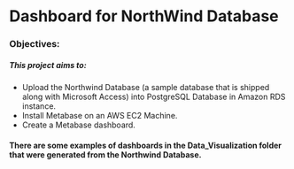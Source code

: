# Dashboard for NorthWind Database
### Objectives:
##### This project aims to:
* Upload the Northwind Database (a sample database that is shipped along with Microsoft Access) into PostgreSQL Database in Amazon RDS instance.
* Install Metabase on an AWS EC2 Machine.
* Create a Metabase dashboard.
 
#### There are some examples of dashboards in the Data_Visualization folder that were generated from the Northwind Database.
